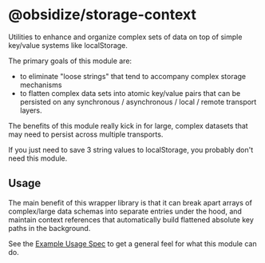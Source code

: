 # @obsidize/storage-context

Utilities to enhance and organize complex sets of data on top of simple key/value systems like localStorage.

The primary goals of this module are:

- to eliminate "loose strings" that tend to accompany complex storage mechanisms
- to flatten complex data sets into atomic key/value pairs that can be persisted on any synchronous / asynchronous / local / remote transport layers.

The benefits of this module really kick in for large, complex datasets that may need to persist across multiple transports.

If you just need to save 3 string values to localStorage, you probably don't need this module.

## Usage

The main benefit of this wrapper library is that it can break apart arrays of complex/large data schemas into separate entries under the hood,
and maintain context references that automatically build flattened absolute key paths in the background.

See the [Example Usage Spec]() to get a general feel for what this module can do.
